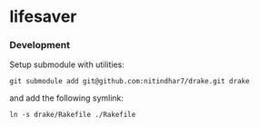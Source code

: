 lifesaver
=========

### Development

Setup submodule with utilities:

    git submodule add git@github.com:nitindhar7/drake.git drake

and add the following symlink:

    ln -s drake/Rakefile ./Rakefile
